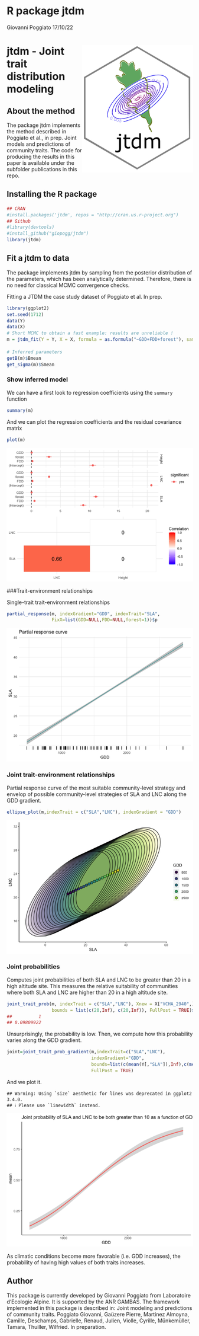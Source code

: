 R package jtdm
================
Giovanni Poggiato
17/10/22

# <img src="man/figures/logo_jtdm.png" align="right" width="300px"/>

# jtdm - Joint trait distribution modeling

## About the method

The package jtdm implements the method described in Poggiato et al., in
prep. Joint models and predictions of community traits. The code for
producing the results in this paper is available under the subfolder
publications in this repo.

## Installing the R package

``` r
## CRAN
#install.packages('jtdm', repos = "http://cran.us.r-project.org")
## Github
#library(devtools)
#install_github("giopogg/jtdm")
library(jtdm)
```

## Fit a jtdm to data

The package implements jtdm by sampling from the posterior distribution
of the parameters, which has been analytically determined. Therefore,
there is no need for classical MCMC convergence checks.

Fitting a JTDM the case study dataset of Poggiato et al. In prep.

``` r
library(ggplot2)
set.seed(1712)
data(Y)
data(X)
# Short MCMC to obtain a fast example: results are unreliable !
m = jtdm_fit(Y = Y, X = X, formula = as.formula("~GDD+FDD+forest"), sample = 1000)

# Inferred parameters
getB(m)$Bmean
get_sigma(m)$Smean 
```

### Show inferred model

We can have a first look to regression coefficients using the `summary`
function

``` r
summary(m)
```

And we can plot the regression coefficients and the residual covariance
matrix

``` r
plot(m)
```

![](man/figures/unnamed-chunk-4-1.png)<!-- -->

###Trait-environment relationships

Single-trait trait-environment relationships

``` r
partial_response(m, indexGradient="GDD", indexTrait="SLA", 
                 FixX=list(GDD=NULL,FDD=NULL,forest=1))$p
```

![](man/figures/unnamed-chunk-5-1.png)<!-- -->

### Joint trait-environment relationships

Partial response curve of the most suitable community-level strategy and
envelop of possible community-level strategies of SLA and LNC along the
GDD gradient.

``` r
ellipse_plot(m,indexTrait = c("SLA","LNC"), indexGradient = "GDD")
```

![](man/figures/unnamed-chunk-6-1.png)<!-- -->

### Joint probabilities

Computes joint probabilities of both SLA and LNC to be greater than 20
in a high altitude site. This measures the relative suitability of
communities where both SLA and LNC are higher than 20 in a high altitude
site.

``` r
joint_trait_prob(m, indexTrait = c("SLA","LNC"), Xnew = X["VCHA_2940",],
                 bounds = list(c(20,Inf), c(20,Inf)), FullPost = TRUE)$PROBmean
##          1 
## 0.09809922
```

Unsurprisingly, the probability is low. Then, we compute how this
probability varies along the GDD gradient.

``` r
joint=joint_trait_prob_gradient(m,indexTrait=c("SLA","LNC"),
                                indexGradient="GDD",
                                bounds=list(c(mean(Y[,"SLA"]),Inf),c(mean(Y[,"SLA"]),Inf)),
                                FullPost = TRUE)
```

And we plot it.

    ## Warning: Using `size` aesthetic for lines was deprecated in ggplot2 3.4.0.
    ## ℹ Please use `linewidth` instead.

![](man/figures/unnamed-chunk-9-1.png)<!-- -->

As climatic conditions become more favorable (i.e. GDD increases), the
probability of having high values of both traits increases.

## Author

This package is currently developed by Giovanni Poggiato from
Laboratoire d’Ecologie Alpine. It is supported by the ANR GAMBAS. The
framework implemented in this package is described in: Joint modeling
and predictions of community traits. Poggiato Giovanni, Gaüzere Pierre,
Martinez Almoyna, Camille, Deschamps, Gabrielle, Renaud, Julien, Violle,
Cyrille, Münkemüller, Tamara, Thuiller, Wilfried. In preparation.
